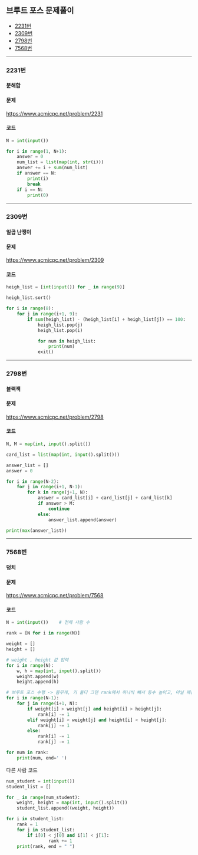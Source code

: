 ## 브루트 포스 문제풀이

- [2231번](#2231번)
- [2309번](#2309번)
- [2798번](#2798번)
- [7568번](#7568번)

----------------------------------------------------


### 2231번
#### 분해합

#### 문제
https://www.acmicpc.net/problem/2231

#### 코드

``` python
N = int(input())

for i in range(1, N+1):
    answer = 0
    num_list = list(map(int, str(i)))
    answer += i + sum(num_list)
    if answer == N:
        print(i)
        break
    if i == N:
        print(0)
```


----------------------------------------------------
### 2309번
#### 일곱 난쟁이

#### 문제
https://www.acmicpc.net/problem/2309

#### 코드

``` python
heigh_list = [int(input()) for _ in range(9)]

heigh_list.sort()

for i in range(8):
    for j in range(i+1, 9):
        if sum(heigh_list) - (heigh_list[i] + heigh_list[j]) == 100:
            heigh_list.pop(j)
            heigh_list.pop(i)

            for num in heigh_list:
                print(num)
            exit()
```


----------------------------------------------------



### 2798번
#### 블랙잭

#### 문제
https://www.acmicpc.net/problem/2798

#### 코드

```python
N, M = map(int, input().split())

card_list = list(map(int, input().split()))

answer_list = []
answer = 0

for i in range(N-2):
    for j in range(i+1, N-1):
        for k in range(j+1, N):
            answer = card_list[i] + card_list[j] + card_list[k]
            if answer > M:
                continue
            else:
                answer_list.append(answer)

print(max(answer_list))
```

----------------------------------------------------


### 7568번
#### 덩치

#### 문제
https://www.acmicpc.net/problem/7568

#### 코드

```python
N = int(input())    # 전체 사람 수

rank = [N for i in range(N)]

weight = []
height = []

# weight , height 값 입력
for i in range(N):
    w, h = map(int, input().split())
    weight.append(w)
    height.append(h)

# 브루트 포스 수행 -> 몸무게, 키 둘다 크면 rank에서 하나씩 빼서 등수 높이고, 아닐 때는 둘다 빼줌
for i in range(N-1):
    for j in range(i+1, N):
        if weight[i] > weight[j] and height[i] > height[j]:
            rank[i] -= 1
        elif weight[i] < weight[j] and height[i] < height[j]:
            rank[j] -= 1
        else:
            rank[i] -= 1
            rank[j] -= 1

for num in rank:
    print(num, end=' ')
```

다른 사람 코드

```python
num_student = int(input())
student_list = []

for _ in range(num_student):
    weight, height = map(int, input().split())
    student_list.append((weight, height))

for i in student_list:
    rank = 1
    for j in student_list:
        if i[0] < j[0] and i[1] < j[1]:
                rank += 1
    print(rank, end = " ")
```
